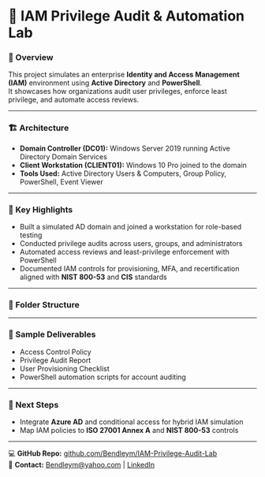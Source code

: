 # 🔐 IAM Privilege Audit & Automation Lab

### 🧩 Overview
This project simulates an enterprise **Identity and Access Management (IAM)** environment using **Active Directory** and **PowerShell**.  
It showcases how organizations audit user privileges, enforce least privilege, and automate access reviews.

---

### 🏗️ Architecture
- **Domain Controller (DC01):** Windows Server 2019 running Active Directory Domain Services  
- **Client Workstation (CLIENT01):** Windows 10 Pro joined to the domain  
- **Tools Used:** Active Directory Users & Computers, Group Policy, PowerShell, Event Viewer  

---

### 🚀 Key Highlights
- Built a simulated AD domain and joined a workstation for role-based testing  
- Conducted privilege audits across users, groups, and administrators  
- Automated access reviews and least-privilege enforcement with PowerShell  
- Documented IAM controls for provisioning, MFA, and recertification aligned with **NIST 800-53** and **CIS** standards  

---

### 📂 Folder Structure


---

### 📄 Sample Deliverables
- Access Control Policy  
- Privilege Audit Report  
- User Provisioning Checklist  
- PowerShell automation scripts for account auditing  

---

### 🔭 Next Steps
- Integrate **Azure AD** and conditional access for hybrid IAM simulation  
- Map IAM policies to **ISO 27001 Annex A** and **NIST 800-53** controls  

---

💻 **GitHub Repo:** [github.com/Bendleym/IAM-Privilege-Audit-Lab](https://github.com/Bendleym/IAM-Privilege-Audit-Lab)  
📧 **Contact:** Bendleym@yahoo.com | [LinkedIn](https://linkedin.com/in/bendley-milord)
